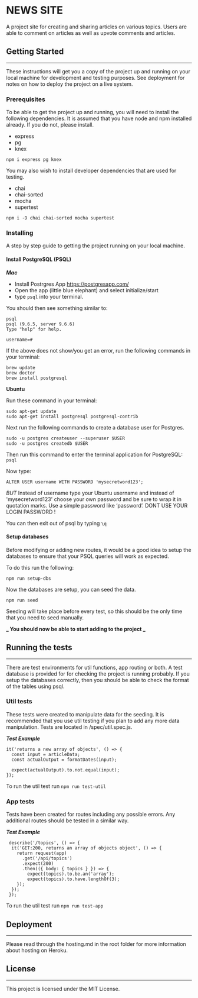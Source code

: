 # NEWS SITE

A project site for creating and sharing articles on various topics. Users are able to comment on articles as well as upvote comments and articles.

## Getting Started

---

These instructions will get you a copy of the project up and running on your local machine for development and testing purposes. See deployment for notes on how to deploy the project on a live system.

### Prerequisites

To be able to get the project up and running, you will need to install the following dependencies. It is assumed that you have node and npm installed already. If you do not, please install.

- express
- pg
- knex

```
npm i express pg knex
```

You may also wish to install developer dependencies that are used for testing.

- chai
- chai-sorted
- mocha
- supertest

```
npm i -D chai chai-sorted mocha supertest
```

### Installing

A step by step guide to getting the project running on your local machine.

#### Install PostgreSQL (PSQL)

**_Mac_**

- Install Postrgres App https://postgresapp.com/
- Open the app (little blue elephant) and select initialize/start
- type `psql` into your terminal.

You should then see something similar to:

```
psql
psql (9.6.5, server 9.6.6)
Type "help" for help.

username=#
```

If the above does not show/you get an error, run the following commands in your terminal:

```
brew update
brew doctor
brew install postgresql
```

**Ubuntu**

Run these command in your terminal:

```
sudo apt-get update
sudo apt-get install postgresql postgresql-contrib
```

Next run the following commands to create a database user for Postgres.

```
sudo -u postgres createuser --superuser $USER
sudo -u postgres createdb $USER
```

Then run this command to enter the terminal application for PostgreSQL: `psql`

Now type:

```
ALTER USER username WITH PASSWORD 'mysecretword123';
```

_BUT_ Instead of username type your Ubuntu username and instead of 'mysecretword123' choose your own password and be sure to wrap it in quotation marks. Use a simple password like ‘password’. DONT USE YOUR LOGIN PASSWORD !

You can then exit out of psql by typing `\q`

#### Setup databases

Before modifying or adding new routes, it would be a good idea to setup the databases to ensure that your PSQL queries will work as expected.

To do this run the following:

`npm run setup-dbs`

Now the databases are setup, you can seed the data.

`npm run seed`

Seeding will take place before every test, so this should be the only time that you need to seed manually.

**_ You should now be able to start adding to the project _**

## Running the tests

---

There are test environments for util functions, app routing or both. A test database is provided for for checking the project is running probably. If you setup the databases correctly, then you should be able to check the format of the tables using psql.

### Util tests

These tests were created to manipulate data for the seeding. It is recommended that you use util testing if you plan to add any more data manipulation. Tests are located in /spec/util.spec.js.

**_Test Example_**

```
it('returns a new array of objects', () => {
  const input = articleData;
  const actualOutput = formatDates(input);

  expect(actualOutput).to.not.equal(input);
});
```

To run the util test run `npm run test-util`

### App tests

Tests have been created for routes including any possible errors. Any additional routes should be tested in a similar way.

**_Test Example_**

```
 describe('/topics', () => {
  it('GET:200, returns an array of objects object', () => {
    return request(app)
      .get('/api/topics')
      .expect(200)
      .then(({ body: { topics } }) => {
        expect(topics).to.be.an('array');
        expect(topics).to.have.lengthOf(3);
    });
  });
 });
```

To run the util test run `npm run test-app`

## Deployment

---

Please read through the hosting.md in the root folder for more information about hosting on Heroku.

## License

---

This project is licensed under the MIT License.
